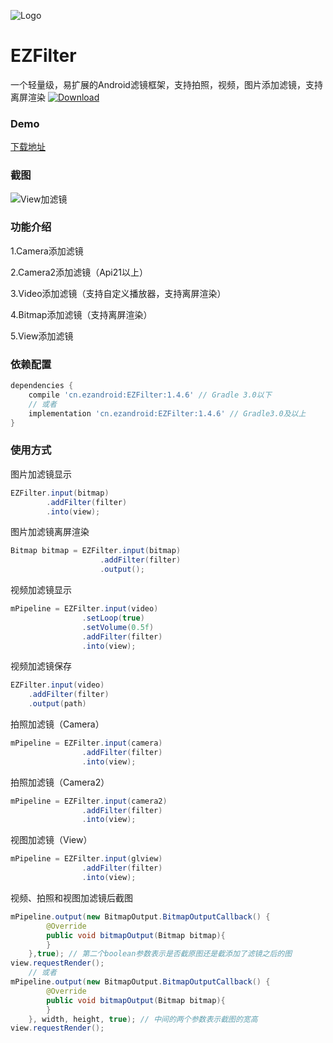 ![Logo](https://raw.githubusercontent.com/uestccokey/EZFilter/master/logo.png)
# EZFilter
一个轻量级，易扩展的Android滤镜框架，支持拍照，视频，图片添加滤镜，支持离屏渲染
[ ![Download](https://api.bintray.com/packages/uestccokey/maven/EZFilter/images/download.svg) ](https://bintray.com/uestccokey/maven/EZFilter/_latestVersion)
### Demo

[下载地址](https://raw.githubusercontent.com/uestccokey/EZFilter/master/demo.apk)

### 截图

![View加滤镜](https://raw.githubusercontent.com/uestccokey/EZFilter/develop/view-filter.gif)

### 功能介绍

1.Camera添加滤镜

2.Camera2添加滤镜（Api21以上）

3.Video添加滤镜（支持自定义播放器，支持离屏渲染）

4.Bitmap添加滤镜（支持离屏渲染）

5.View添加滤镜

### 依赖配置

``` gradle
dependencies {
    compile 'cn.ezandroid:EZFilter:1.4.6' // Gradle 3.0以下
    // 或者
    implementation 'cn.ezandroid:EZFilter:1.4.6' // Gradle3.0及以上
}
```

### 使用方式

图片加滤镜显示

``` java
EZFilter.input(bitmap)
        .addFilter(filter)
        .into(view);
```

图片加滤镜离屏渲染

``` java
Bitmap bitmap = EZFilter.input(bitmap)
                    .addFilter(filter)
                    .output();

```

视频加滤镜显示

``` java
mPipeline = EZFilter.input(video)
                .setLoop(true)
                .setVolume(0.5f)
                .addFilter(filter)
                .into(view);
```

视频加滤镜保存

``` java
EZFilter.input(video)
    .addFilter(filter)
    .output(path)
```

拍照加滤镜（Camera）

``` java
mPipeline = EZFilter.input(camera)
                .addFilter(filter)
                .into(view);
```

拍照加滤镜（Camera2）

``` java
mPipeline = EZFilter.input(camera2)
                .addFilter(filter)
                .into(view);
```

视图加滤镜（View）

``` java
mPipeline = EZFilter.input(glview)
                .addFilter(filter)
                .into(view);
```

视频、拍照和视图加滤镜后截图

``` java
mPipeline.output(new BitmapOutput.BitmapOutputCallback() {
        @Override
        public void bitmapOutput(Bitmap bitmap){
        }
    },true); // 第二个boolean参数表示是否截原图还是截添加了滤镜之后的图
view.requestRender();
    // 或者
mPipeline.output(new BitmapOutput.BitmapOutputCallback() {
        @Override
        public void bitmapOutput(Bitmap bitmap){
        }
    }, width, height, true); // 中间的两个参数表示截图的宽高
view.requestRender();
```

